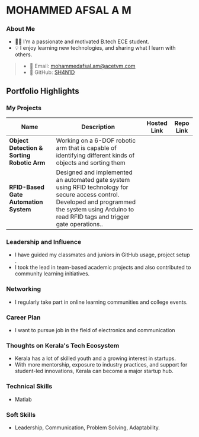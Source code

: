 # MOHAMMED AFSAL A M


### About Me
* 👨‍💻 I’m a passionate and motivated B.tech ECE student.
* 💡 I enjoy learning new technologies, and sharing what I learn with others.
> * 📧 Email: [mohammedafsal.am@acetvm.com](mailto:mohammedafsal.am@acetvm.com)
> * 🔗 GitHub: [SH4N1D](https://github.com/moafsal)


## Portfolio Highlights 


### My Projects

| Name                | Description                                                               | Hosted Link                              | Repo Link                                                      |
|---------------------|---------------------------------------------------------------------------|------------------------------------------|----------------------------------------------------------------|
| **Object Detection & Sorting Robotic Arm**  |Working on a 6-DOF robotic arm that is capable of identifying different kinds of objects and sorting them| |
| **RFID-Based Gate Automation System**  |Designed and implemented an automated gate system using RFID technology for secure access control. Developed and programmed the system using Arduino to read RFID tags and trigger gate operations.. |   |   |


### Leadership and Influence

* I have guided my classmates and juniors in GitHub usage, project setup .
* I took the lead in team-based academic projects and also contributed to community learning initiatives.

### Networking

* I regularly take part in online learning communities  and college  events.


### Career Plan

* I want to pursue job in the field of electronics and communication 


### Thoughts on Kerala's Tech Ecosystem

* Kerala has a lot of skilled youth and a growing interest in startups.
* With more mentorship, exposure to industry practices, and support for student-led innovations, Kerala can become a major startup hub.

### Technical Skills


* Matlab


### Soft Skills

* Leadership, Communication, Problem Solving, Adaptability.